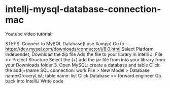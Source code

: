 # intellj-mysql-database-connection-mac
Youtube video tutorial: 

STEPS: 
Connect to MySQL Database(I use Xampp)
Go to : https://dev.mysql.com/downloads/connector/j/8.0.html
Select Platform Independet, Download the zip file
Add the file to your library in Intelli J; 
File >> Project Structure
Select the (+) add the jar file from into your library from your Downloads folder
3. Open MySQL: create a database and table
Click the add(+)name SQL connection: work
File > New Model > 
Database name:GroceryList; table name: list
Click Database >> forward engineer
Go back into IntelliJ
Write code


